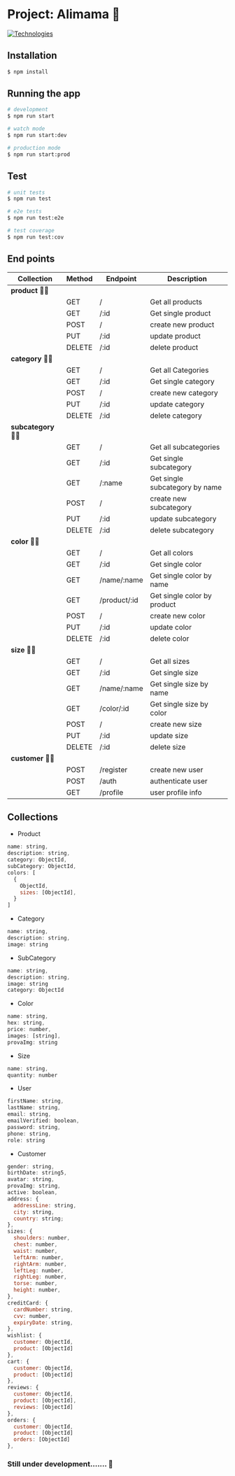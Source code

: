 # Project: Alimama 🐧

[![Technologies](https://skillicons.dev/icons?i=ts,nestjs,mongodb)](https://skillicons.dev)

## Installation

```bash
$ npm install
```

## Running the app

```bash
# development
$ npm run start

# watch mode
$ npm run start:dev

# production mode
$ npm run start:prod
```

## Test

```bash
# unit tests
$ npm run test

# e2e tests
$ npm run test:e2e

# test coverage
$ npm run test:cov
```

## End points

| **Collection** 	| **Method** 	| **Endpoint** 	| **Description** 	|
|---	|---	|---	|---	|
|  **product 🧙‍♂️**  	|  	|  	|  	|
|  	| GET 	| / 	| Get all products 	|
|  	| GET 	| /:id 	| Get single product 	|
|  	| POST 	| / 	| create new product 	|
|  	| PUT 	| /:id 	| update product 	|
|  	| DELETE 	| /:id 	| delete product 	|
|  **category 🧙‍♂️**  	|  	|  	|  	|
|  	| GET 	| / 	| Get all Categories 	|
|  	| GET 	| /:id 	| Get single category 	|
|  	| POST 	| / 	| create new category 	|
|  	| PUT 	| /:id 	| update category 	|
|  	| DELETE 	| /:id 	| delete category 	|
|  **subcategory 🧙‍♂️**  	|  	|  	|  	|
|  	| GET 	| / 	| Get all subcategories 	|
|  	| GET 	| /:id 	| Get single subcategory 	|
|  	| GET 	| /:name 	| Get single subcategory by name 	|
|  	| POST 	| / 	| create new subcategory 	|
|  	| PUT 	| /:id 	| update subcategory 	|
|  	| DELETE 	| /:id 	| delete subcategory 	|
|  **color 🧙‍♂️**  	|  	|  	|  	|
|  	| GET 	| / 	| Get all colors 	|
|  	| GET 	| /:id 	| Get single color 	|
|  	| GET 	| /name/:name 	| Get single color by name 	|
|  	| GET 	| /product/:id 	| Get single color by product 	|
|  	| POST 	| / 	| create new color 	|
|  	| PUT 	| /:id 	| update color 	|
|  	| DELETE 	| /:id 	| delete color 	|
|  **size 🧙‍♂️**  	|  	|  	|  	|
|  	| GET 	| / 	| Get all sizes 	|
|  	| GET 	| /:id 	| Get single size 	|
|  	| GET 	| /name/:name 	| Get single size by name 	|
|  	| GET 	| /color/:id 	| Get single size by color 	|
|  	| POST 	| / 	| create new size 	|
|  	| PUT 	| /:id 	| update size 	|
|  	| DELETE 	| /:id 	| delete size 	|
|  **customer 🧙‍♂️**  	|  	|  	|  	|
|  	| POST 	| /register 	| create new user 	|
|  	| POST 	| /auth 	| authenticate user 	|
|  	| GET 	| /profile 	| user profile info 	|
## Collections

+ Product
```js
name: string,
description: string,
category: ObjectId,
subCategory: ObjectId,
colors: [
  {
    ObjectId,
    sizes: [ObjectId],
  }
]
  ```
+ Category
```js
name: string,
description: string,
image: string
  ```
+ SubCategory
```js
name: string,
description: string,
image: string
category: ObjectId
  ```
+ Color
```js
name: string,
hex: string,
price: number,
images: [string],
provaImg: string
  ```
+ Size
```js
name: string,
quantity: number
  ```
+ User
```js
firstName: string,
lastName: string,
email: string,
emailVerified: boolean,
password: string,
phone: string,
role: string
  ```
+ Customer
```js
gender: string,
birthDate: string5,
avatar: string,
provaImg: string,
active: boolean,
address: {
  addressLine: string,
  city: string,
  country: string;
},
sizes: {
  shoulders: number,
  chest: number,
  waist: number,
  leftArm: number,
  rightArm: number,
  leftLeg: number,
  rightLeg: number,
  torse: number,
  height: number,
},
creditCard: {
  cardNumber: string,
  cvv: number,
  expiryDate: string,
},
wishlist: {
  customer: ObjectId,
  product: [ObjectId]
},
cart: {
  customer: ObjectId,
  product: [ObjectId]
},
reviews: {
  customer: ObjectId,
  product: [ObjectId],
  reviews: [ObjectId]
},
orders: {
  customer: ObjectId,
  product: [ObjectId]
  orders: [ObjectId]
},
  ```

### Still under development....... 🤯

